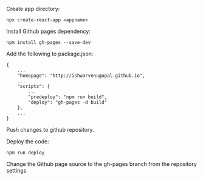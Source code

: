 Create app directory:

`npx create-react-app <appname>`

Install Github pages dependency:

`npm install gh-pages --save-dev`

Add the following to package.json:

```
{
    ...
    "homepage": "http://ishwarvenugopal.github.io",
    ...
    "scripts": {
        ...
        "predeploy": "npm run build",
        "deploy": "gh-pages -d build"
    },
    ...
}
```

Push changes to github repository.

Deploy the code:

`npm run deploy`

Change the Github page source to the gh-pages branch from the repository settings
